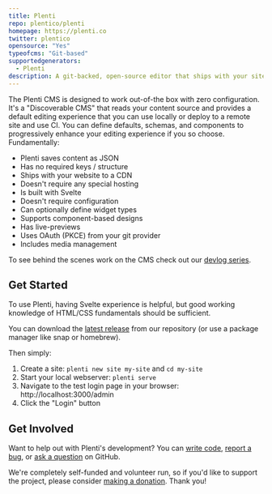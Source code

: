```yaml
---
title: Plenti
repo: plentico/plenti
homepage: https://plenti.co
twitter: plentico
opensource: "Yes"
typeofcms: "Git-based"
supportedgenerators:
  - Plenti
description: A git-backed, open-source editor that ships with your site, has live previews, minimal configuration, and zero vendor lock-in.
---
```


The Plenti CMS is designed to work out-of-the box with zero configuration. It's a "Discoverable CMS" that reads your content source and provides a default editing experience that you can use locally or deploy to a remote site and use CI. You can define defaults, schemas, and components to progressively enhance your editing experience if you so choose. Fundamentally:

- Plenti saves content as JSON
- Has no required keys / structure
- Ships with your website to a CDN
- Doesn't require any special hosting
- Is built with Svelte
- Doesn't require configuration
- Can optionally define widget types
- Supports component-based designs
- Has live-previews
- Uses OAuth (PKCE) from your git provider
- Includes media management

To see behind the scenes work on the CMS check out our [devlog series](https://www.youtube.com/watch?v=zPL8xrS9bVg&list=PLbWvcwWtuDm3vNn5ANzgVjyL1YOICT0jE).

## Get Started

To use Plenti, having Svelte experience is helpful, but good working knowledge of HTML/CSS fundamentals should be sufficient.

You can download the [latest release](https://github.com/plentico/plenti/releases) from our repository (or use a package manager like snap or homebrew). 

Then simply:
1. Create a site: `plenti new site my-site` and `cd my-site`
2. Start your local webserver: `plenti serve`
3. Navigate to the test login page in your browser: http://localhost:3000/admin
4. Click the "Login" button

## Get Involved

Want to help out with Plenti's development? You can [write code](https://github.com/plentico/plenti/pulls), [report a bug](https://github.com/plentico/plenti/issues), or [ask a question](https://github.com/plentico/plenti/discussions) on GitHub.

We're completely self-funded and volunteer run, so if you'd like to support the project, please consider [making a donation](https://github.com/sponsors/plentico). Thank you!
